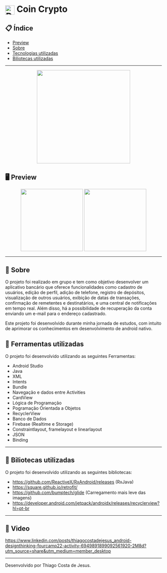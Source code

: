 # <img align="center" alt="Daniel-HTML" height="30" width="30" src="https://www.iconpacks.net/icons/2/free-cryptocurrency-coin-icon-2422-thumb.png"> Coin Crypto

<div align="center">
</div>

## 📋 Índice

- [Preview](#-Preview)
- [Sobre](#-Sobre)
- [Tecnologias utilizadas](#-Ferramentas-utilizadas)
- [Biliotecas utilizadas](#-Biliotecas-utilizadas)

---

<div align="center">

<img src="https://user-images.githubusercontent.com/93166095/218268599-86094604-b81c-4612-84db-501838826c1e.gif" width="300">


 </div>

## 🖥 Preview

<div align="center">

<img src="https://user-images.githubusercontent.com/93166095/218268471-9482eb8e-c8a1-4351-947d-47876e3fc95f.png" width="200">
<img src="https://user-images.githubusercontent.com/93166095/218268470-d716506f-2faa-436d-ac01-40b3971a93bd.png" width="200">



</div>

---

## 📖 Sobre

O projeto foi realizado em grupo e tem como objetivo desenvolver um aplicativo bancário que oferece funcionalidades como cadastro de usuários, edição de perfil, adição de telefone, registro de depósitos, visualização de outros usuários, exibição de datas de transações, confirmação de remetentes e destinatários, e uma central de notificações em tempo real. Além disso, há a possibilidade de recuperação da conta enviando um e-mail para o endereço cadastrado.

Este projeto foi desenvolvido durante minha jornada de estudos, com intuito de aprimorar os conhecimentos em desenvolvimento de android nativo.


## 🚀 Ferramentas utilizadas

O projeto foi desenvolvido utilizando as seguintes Ferramentas:

- Android Studio
- Java
- XML
- Intents
- Bundle
- Navegação e dados entre Activities
- CardView
- Lógica de Programação
- Pogramação Orientada a Objetos
- RecyclerView
- Banco de Dados
- Firebase (Realtime e Storage)
- Constraintlayout, framelayout e linearlayout
- JSON
- Binding



---

## 🚀 Biliotecas utilizadas

O projeto foi desenvolvido utilizando as seguintes bibliotecas:

- https://github.com/ReactiveX/RxAndroid/releases (RxJava)
- https://square.github.io/retrofit/ 
- https://github.com/bumptech/glide (Carregamento mais leve das imagens)
- https://developer.android.com/jetpack/androidx/releases/recyclerview?hl=pt-br


---

## 🚀 Video
https://www.linkedin.com/posts/thiagocostadejesus_android-designthinking-fourcamp22-activity-6949891899092561920-2M8d?utm_source=share&utm_medium=member_desktop

---

Desenvolvido por Thiago Costa de Jesus.
